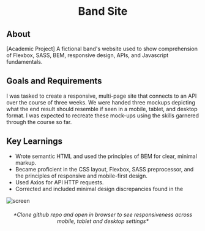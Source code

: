 <h1 align="center">Band Site</h1>

## About

[Academic Project]
A fictional band's website used to show comprehension of Flexbox, SASS, BEM, responsive design, APIs, and Javascript fundamentals.

## Goals and Requirements

I was tasked to create a responsive, multi-page site that connects to an API over the course of three weeks. We were handed three mockups depicting what the end result should resemble if seen in a mobile, tablet, and desktop format. I was expected to recreate these mock-ups using the skills garnered through the course so far.

## Key Learnings

- Wrote semantic HTML and used the principles of BEM for clear, minimal markup.
- Became proficient in the CSS layout, Flexbox, SASS preprocessor, and the principles of responsive and mobile-first design.
- Used Axios for API HTTP requests.
- Corrected and included minimal design discrepancies found in the

![screen](https://github.com/Philip-93/philip-bertogg-bandsite/blob/master/Images/Desktop-screenshot.png)
<h6 align="Center">*Clone github repo and open in browser to see responsiveness across mobile, tablet and desktop settings*</h6>
